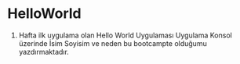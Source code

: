 # HelloWorld
1. Hafta ilk uygulama olan Hello World Uygulaması
Uygulama Konsol üzerinde İsim Soyisim ve neden bu bootcampte olduğumu yazdırmaktadır.
